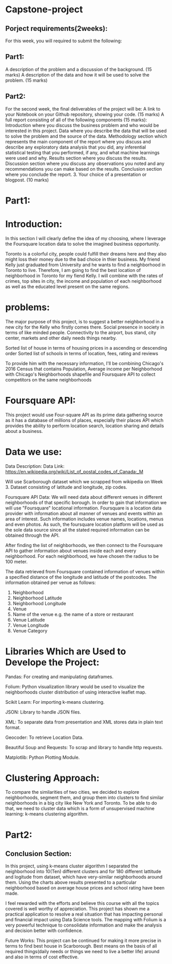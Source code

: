 # Capstone-project

## Porject requirements(2weeks):

For this week, you will required to submit the following:
## Part1:
A description of the problem and a discussion of the background. (15 marks)
A description of the data and how it will be used to solve the problem. (15 marks)

## Part2:
For the second week, the final deliverables of the project will be:
A link to your Notebook on your Github repository, showing your code. (15 marks)
A full report consisting of all of the following components (15 marks):
Introduction where you discuss the business problem and who would be interested in this project.
Data where you describe the data that will be used to solve the problem and the source of the data.
Methodology section which represents the main component of the report where you discuss and describe any exploratory data analysis that you did, any inferential statistical testing that you performed, if any, and what machine learnings were used and why.
Results section where you discuss the results.
Discussion section where you discuss any observations you noted and any recommendations you can make based on the results.
Conclusion section where you conclude the report.
3. Your choice of a presentation or blogpost. (10 marks)

# Part1:
# Introduction: 
In this section I will clearly define the idea of my choosing, where I leverage the Foursquare location data to solve the imagined business opportunity.

Toronto is a colorful city, people could fulfill their dreams here and they also might loss their money due to the bad choice in thier business. My friend Kelly just graduated from University and he wants to find a neighborhood in Toronto to live.  Therefore, I am going to find the best location of neighborhood in Toronto for my fiend Kelly. 
I will combine with the rates of crimes, top sites in city, the income and population of each neighborhood as well as the educated level present on the same regions.

# problems:
The major purpose of this project, is to suggest a better neighborhood in a new city for the Kelly who firstly comes there. Social presence in society in terms of like minded people. Connectivity to the airport, bus stand, city center, markets and other daily needs things nearby.

Sorted list of house in terms of housing prices in a ascending or descending order
Sorted list of schools in terms of location, fees, rating and reviews


To provide him with the necessary information, I'll be combining  Chicago's 2016 Census that contains Population, Average income per Neighborhood with  Chicago's Neighborhoods shapefile and Foursquare API to collect competitors on the same neighborhoods

# Foursquare API:
This project would use Four-square API as its prime data gathering source as it has a database of millions of places, especially their places API which provides the ability to perform location search, location sharing and details about a business.

# Data we use:

Data Description:
Data Link: https://en.wikipedia.org/wiki/List_of_postal_codes_of_Canada:_M

Will use Scarborough dataset which we scrapped from wikipedia on Week 3. Dataset consisting of latitude and longitude, zip codes.

Foursquare API Data:
We will need data about different venues in different neighborhoods of that specific borough. In order to gain that information we will use "Foursquare" locational information. Foursquare is a location data provider with information about all manner of venues and events within an area of interest. Such information includes venue names, locations, menus and even photos. As such, the foursquare location platform will be used as the sole data source since all the stated required information can be obtained through the API.

After finding the list of neighborhoods, we then connect to the Foursquare API to gather information about venues inside each and every neighborhood. For each neighborhood, we have chosen the radius to be 100 meter.

The data retrieved from Foursquare contained information of venues within a specified distance of the longitude and latitude of the postcodes. The information obtained per venue as follows:

1. Neighborhood
2. Neighborhood Latitude
3. Neighborhood Longitude
4. Venue
5. Name of the venue e.g. the name of a store or restaurant
6. Venue Latitude
7. Venue Longitude
8. Venue Category

# Libraries Which are Used to Develope the Project:
Pandas: For creating and manipulating dataframes.

Folium: Python visualization library would be used to visualize the neighborhoods cluster distribution of using interactive leaflet map.

Scikit Learn: For importing k-means clustering.

JSON: Library to handle JSON files.

XML: To separate data from presentation and XML stores data in plain text format.

Geocoder: To retrieve Location Data.

Beautiful Soup and Requests: To scrap and library to handle http requests.

Matplotlib: Python Plotting Module.

# Clustering Approach:
To compare the similarities of two cities, we decided to explore neighborhoods, segment them, and group them into clusters to find similar neighborhoods in a big city like New York and Toronto. To be able to do that, we need to cluster data which is a form of unsupervised machine learning: k-means clustering algorithm.

# Part2:
## Conclusion Section:
In this project, using k-means cluster algorithm I separated the neighborhood into 10(Ten) different clusters and for 180 different lattitude and logitude from dataset, which have very-similar neighborhoods around them. Using the charts above results presented to a particular neighborhood based on average house prices and school rating have been made.

I feel rewarded with the efforts and believe this course with all the topics covered is well worthy of appreciation. This project has shown me a practical application to resolve a real situation that has impacting personal and financial impact using Data Science tools. The mapping with Folium is a very powerful technique to consolidate information and make the analysis and decision better with confidence.

Future Works:
This project can be continued for making it more precise in terms to find best house in Scarborough. Best means on the basis of all required things(daily needs or things we need to live a better life) around and also in terms of cost effective.
